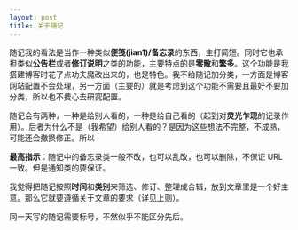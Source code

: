 ```yaml
---
layout: post
title: 关于随记
---
```


随记我的看法是当作一种类似**便笺(jian1)/备忘录**的东西，主打简短。同时它也承担类似**公告栏**或者**修订说明**之类的功能，主要特点的是**零散**和**繁多**。这个功能是我搭建博客时花了点功夫魔改出来的，也是特色。我不给随记加分类，一方面是博客网站配置不会处理，另一方面（主要的）就是考虑到这个功能不需要且最好不要加分类，所以也不费心去研究配置。

随记会有两种，一种是给别人看的，一种是给自己看的（起到对**灵光乍现**的记录作用）。后者为什么不是（我希望）给别人看的？是因为这些想法不完整，不成熟，可能还会撤换修正。所以

**最高指示**：随记中的备忘录类一般不改，也可以乱改，也可以删除，不保证 URL 一致。但是通知类的要保证。

我觉得把随记按照**时间**和**类别**来筛选、修订、整理成合辑，放到文章里是一个好主意。那么它就要遵循关于文章的要求（详见上则）。

同一天写的随记需要标号，不然似乎不能区分先后。
